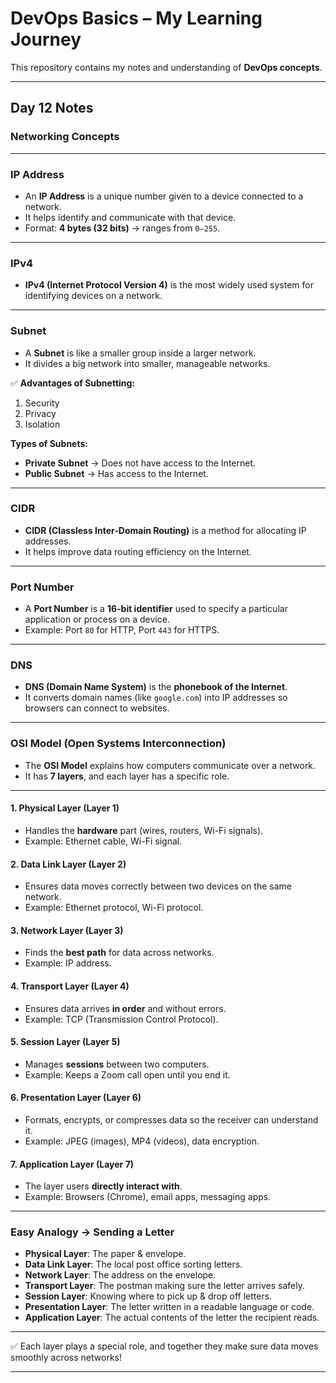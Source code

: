 # DevOps Basics – My Learning Journey

This repository contains my notes and understanding of **DevOps concepts**.

---

## Day 12 Notes

### Networking Concepts

---

### IP Address

* An **IP Address** is a unique number given to a device connected to a network.
* It helps identify and communicate with that device.
* Format: **4 bytes (32 bits)** → ranges from `0–255`.

---

### IPv4

* **IPv4 (Internet Protocol Version 4)** is the most widely used system for identifying devices on a network.

---

### Subnet

* A **Subnet** is like a smaller group inside a larger network.
* It divides a big network into smaller, manageable networks.

✅ **Advantages of Subnetting:**

1. Security
2. Privacy
3. Isolation

**Types of Subnets:**

* **Private Subnet** → Does not have access to the Internet.
* **Public Subnet** → Has access to the Internet.

---

### CIDR

* **CIDR (Classless Inter-Domain Routing)** is a method for allocating IP addresses.
* It helps improve data routing efficiency on the Internet.

---

### Port Number

* A **Port Number** is a **16-bit identifier** used to specify a particular application or process on a device.
* Example: Port `80` for HTTP, Port `443` for HTTPS.

---

### DNS

* **DNS (Domain Name System)** is the **phonebook of the Internet**.
* It converts domain names (like `google.com`) into IP addresses so browsers can connect to websites.

---

### OSI Model (Open Systems Interconnection)

* The **OSI Model** explains how computers communicate over a network.
* It has **7 layers**, and each layer has a specific role.

---

#### 1. Physical Layer (Layer 1)

* Handles the **hardware** part (wires, routers, Wi-Fi signals).
* Example: Ethernet cable, Wi-Fi signal.

#### 2. Data Link Layer (Layer 2)

* Ensures data moves correctly between two devices on the same network.
* Example: Ethernet protocol, Wi-Fi protocol.

#### 3. Network Layer (Layer 3)

* Finds the **best path** for data across networks.
* Example: IP address.

#### 4. Transport Layer (Layer 4)

* Ensures data arrives **in order** and without errors.
* Example: TCP (Transmission Control Protocol).

#### 5. Session Layer (Layer 5)

* Manages **sessions** between two computers.
* Example: Keeps a Zoom call open until you end it.

#### 6. Presentation Layer (Layer 6)

* Formats, encrypts, or compresses data so the receiver can understand it.
* Example: JPEG (images), MP4 (videos), data encryption.

#### 7. Application Layer (Layer 7)

* The layer users **directly interact with**.
* Example: Browsers (Chrome), email apps, messaging apps.

---

### Easy Analogy → Sending a Letter

* **Physical Layer**: The paper & envelope.
* **Data Link Layer**: The local post office sorting letters.
* **Network Layer**: The address on the envelope.
* **Transport Layer**: The postman making sure the letter arrives safely.
* **Session Layer**: Knowing where to pick up & drop off letters.
* **Presentation Layer**: The letter written in a readable language or code.
* **Application Layer**: The actual contents of the letter the recipient reads.

---

✅ Each layer plays a special role, and together they make sure data moves smoothly across networks!

---
